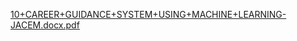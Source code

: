 
[10+CAREER+GUIDANCE+SYSTEM+USING+MACHINE+LEARNING-JACEM.docx.pdf](https://github.com/user-attachments/files/16115824/10%2BCAREER%2BGUIDANCE%2BSYSTEM%2BUSING%2BMACHINE%2BLEARNING-JACEM.docx.pdf)
